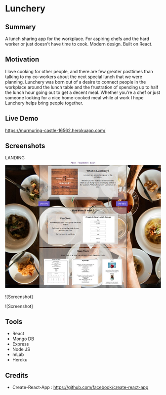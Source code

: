 # Lunchery

## Summary
A lunch sharing app for the workplace. For aspiring chefs and the hard worker or just doesn't have time to cook.  Modern design. Built on React.

## Motivation
I love cooking for other people, and there are few greater pasttimes than talking to my co-workers about the next special lunch that we were planning. Lunchery was born out of a desire to connect people in the workplace around the lunch table and the frustration of spending up to half the lunch hour going out to get a decent meal. Whether you're a chef or just someone looking for a nice home-cooked meal while at work I hope Lunchery helps bring people together.

## Live Demo
https://murmuring-castle-16562.herokuapp.com/

## Screenshots
LANDING
![Screenshot](https://github.com/kmkaiulam/Lunchery/blob/master/public/screenshots/lunchery-landing.jpg)

![Screenshot]


![Screenshot]


## Tools
- React
- Mongo DB
- Express
- Node JS
- mLab
- Heroku



## Credits
- Create-React-App : https://github.com/facebook/create-react-app


